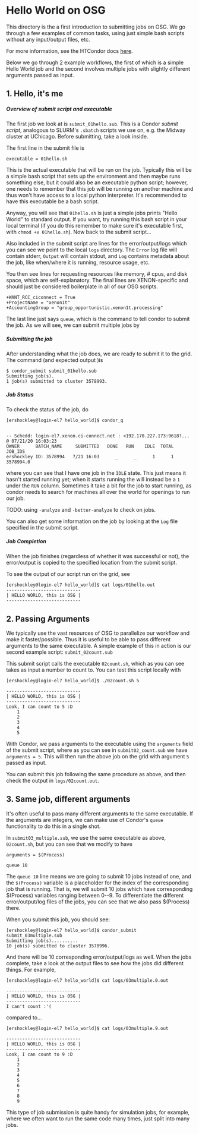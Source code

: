 # Hello World on OSG

This directory is the a first introduction to submitting jobs on OSG. We go through a few examples of common tasks, using just simple bash scripts without any input/output files, etc. 

For more information, see the HTCondor docs [here](https://htcondor.readthedocs.io/en/v8_9_7/).

Below we go through 2 example workflows, the first of which is a simple Hello World job and the second involves multiple jobs with slightly different arguments passed as input.

## 1. Hello, it's me
##### Overview of submit script and executable
The first job we look at is `submit_01hello.sub`. This is a Condor _submit script_, analogous to SLURM's `.sbatch` scripts we use on, e.g. the Midway cluster at UChicago. Before submitting, take a look inside. 

The first line in the submit file is 
```
executable = 01hello.sh
```
This is the actual executable that will be run on the job. Typically this will be a simple bash script that sets up the environment and then maybe runs something else, but it could also be an executable python script; however, one needs to remember that this job will be running on another machine and thus won't have access to a local python interpreter. It's recommended to have this executable be a bash script. 

Anyway, you will see that `01hello.sh` is just a simple jobs prints "Hello World" to standard output. If you want, try running this bash script in your local terminal (if you do this remember to make sure it's executable first, with `chmod +x 01hello.sh`). Now back to the submit script...

Also included in the submit script are lines for the error/output/logs which you can see we point to the local `logs` directory. The `Error` log file will contain stderr, `Output` will contain stdout, and `Log` contains metadata about the job, like when/where it is running, resource usage, etc.

You then see lines for requesting resources like memory, # cpus, and disk space, which are self-explanatory. The final lines are XENON-specific and should just be considered boilerplate in all of our OSG scripts.
```
+WANT_RCC_ciconnect = True
+ProjectName = "xenon1t"
+AccountingGroup = "group_opportunistic.xenon1t.processing"
```

The last line just says `queue`, which is the command to tell condor to submit the job. As we will see, we can submit multiple jobs by

##### Submitting the job
After understanding what the job does, we are ready to submit it to the grid. The command (and expected output )is 

```
$ condor_submit submit_01hello.sub
Submitting job(s).
1 job(s) submitted to cluster 3578993.
```

##### Job Status
To check the status of the job, do

```
[ershockley@login-el7 hello_world]$ condor_q


-- Schedd: login-el7.xenon.ci-connect.net : <192.170.227.173:9618?... @ 07/21/20 16:03:23
OWNER      BATCH_NAME     SUBMITTED   DONE   RUN    IDLE  TOTAL JOB_IDS
ershockley ID: 3578994   7/21 16:03      _      _      1      1 3578994.0
```

where you can see that I have one job in the `IDLE` state. This just means it hasn't started running yet; when it starts running the will instead be a `1` under the `RUN` column. Sometimes it take a bit for the job to start running, as condor needs to search for machines all over the world for openings to run our job.

TODO: using `-analyze` and `-better-analyze` to check on jobs. 

You can also get some information on the job by looking at the `Log` file specified in the submit script.

##### Job Completion
When the job finishes (regardless of whether it was successful or not), the error/output is copied to the specified location from the submit script.

To see the output of our script run on the grid, see 

```
[ershockley@login-el7 hello_world]$ cat logs/01hello.out
----------------------------
| HELLO WORLD, this is OSG |
----------------------------
```

## 2. Passing Arguments
We typically use the vast resources of OSG to parallelize our workflow and make it faster/possible. Thus it is useful to be able to pass different arguments to the same executable. A simple example of this in action is our second example script: `submit_02count.sub`

This submit script calls the executable `02count.sh`, which as you can see takes as input a number to count to. You can test this script locally with
```
[ershockley@login-el7 hello_world]$ ./02count.sh 5

----------------------------
| HELLO WORLD, this is OSG |
----------------------------
Look, I can count to 5 :D
    1
    2
    3
    4
    5
```

With Condor, we pass arguments to the executable using the `arguments` field of the submit script, where as you can see in `submit02_count.sub` we have `arguments = 5`. This will then run the above job on the grid with argument `5` passed as input. 

You can submit this job following the same procedure as above, and then check the output in `logs/02count.out`. 


## 3. Same job, different arguments
It's often useful to pass many different arguments to the same executable. If the arguments are integers, we can make use of Condor's `queue` functionality to do this in a single shot. 

In `submit03_multiple.sub`, we use the same executable as above, `02count.sh`, but you can see that we modify to have
 
```
arguments = $(Process)

queue 10
```

The `queue 10` line means we are going to submit 10 jobs instead of one, and the `$(Process)` variable is a placeholder for the index of the corresponding job that is running. That is, we will submit 10 jobs which have corresponding $(Process) variables ranging between 0--9. To differentiate the different error/output/log files of the jobs, you can see that we also pass $(Process) there.

When you submit this job, you should see:
```
[ershockley@login-el7 hello_world]$ condor_submit submit_03multiple.sub
Submitting job(s)..........
10 job(s) submitted to cluster 3578996.
```
And there will be 10 corresponding error/output/logs as well. When the jobs complete, take a look at the output files to see how the jobs did different things. For example, 

```
[ershockley@login-el7 hello_world]$ cat logs/03multiple.0.out

----------------------------
| HELLO WORLD, this is OSG |
----------------------------
I can't count :'(
```

compared to...
```
[ershockley@login-el7 hello_world]$ cat logs/03multiple.9.out

----------------------------
| HELLO WORLD, this is OSG |
----------------------------
Look, I can count to 9 :D
    1
    2
    3
    4
    5
    6
    7
    8
    9
```

This type of job submission is quite handy for simulation jobs, for example, where we often want to run the same code many times, just split into many jobs. 
